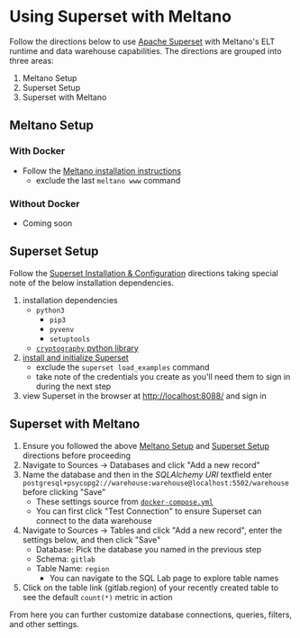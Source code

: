 # Using Superset with Meltano

Follow the directions below to use [Apache Superset](https://superset.incubator.apache.org/index.html) with Meltano's ELT runtime and data warehouse capabilities. The directions are grouped into three areas:

1. Meltano Setup
1. Superset Setup
1. Superset with Meltano

## Meltano Setup

### With Docker

- Follow the [Meltano installation instructions](https://meltano.com/guide/getting-started.html#introduction)
    - exclude the last `meltano www` command

### Without Docker
- Coming soon

## Superset Setup

Follow the [Superset Installation & Configuration](https://superset.incubator.apache.org/installation.html#installation-configuration) directions taking special note of the below installation dependencies.

1. installation dependencies
    - `python3`
        - `pip3`
        - `pyvenv`
        - `setuptools`
    - [`cryptography` python library](https://superset.incubator.apache.org/installation.html#os-dependencies)
1. [install and initialize Superset](https://superset.incubator.apache.org/installation.html#superset-installation-and-initialization)
    - exclude the `superset load_examples` command
    - take note of the credentials you create as you'll need them to sign in during the next step
1. view Superset in the browser at [http://localhost:8088/](http://localhost:8088/) and sign in

## Superset with Meltano

1. Ensure you followed the above [Meltano Setup](#meltano-setup) and [Superset Setup](#superset-setup) directions before proceeding
1. Navigate to Sources -> Databases and click "Add a new record"
1. Name the database and then in the *SQLAlchemy URI* textfield enter `postgresql+psycopg2://warehouse:warehouse@localhost:5502/warehouse` before clicking "Save"
    - These settings source from [`docker-compose.yml`](https://gitlab.com/meltano/meltano/blob/master/docker-compose.yml)
    - You can first click "Test Connection" to ensure Superset can connect to the data warehouse
1. Navigate to Sources -> Tables and click "Add a new record", enter the settings below, and then click "Save"
    - Database: Pick the database you named in the previous step
    - Schema: `gitlab`
    - Table Name: `region`
        - You can navigate to the SQL Lab page to explore table names
1. Click on the table link (gitlab.region) of your recently created table to see the default `count(*)` metric in action

From here you can further customize database connections, queries, filters, and other settings.